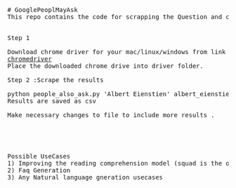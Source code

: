 <pre>
# GooglePeoplMayAsk
This repo contains the code for scrapping the Question and context from google people may ask


Step 1 

Download chrome driver for your mac/linux/windows from link below
<a href="https://chromedriver.storage.googleapis.com/index.html">chromedriver</a>
Place the downloaded chrome drive into driver folder.

Step 2 :Scrape the results

python people_also_ask.py 'Albert Eienstien' albert_eienstien.csv
Results are saved as csv

Make necessary changes to file to include more results .



</pre>

<pre>

Possible UseCases
1) Improving the reading comprehension model (squad is the only dataset used currently)
2) Faq Generation
3) Any Natural language gneration usecases


</pre>
